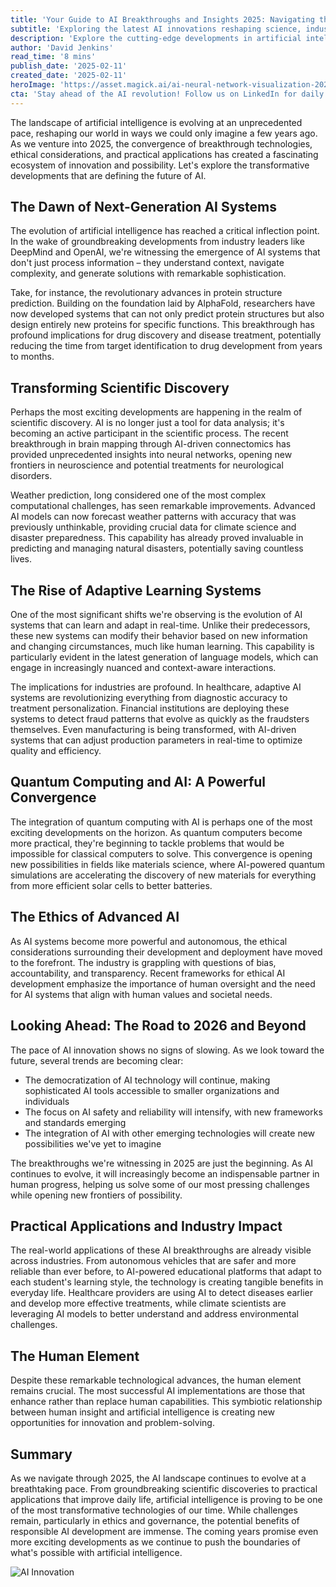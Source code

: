 ```yaml
---
title: 'Your Guide to AI Breakthroughs and Insights 2025: Navigating the Future of Artificial Intelligence'
subtitle: 'Exploring the latest AI innovations reshaping science, industry and society in 2025'
description: 'Explore the cutting-edge developments in artificial intelligence as we delve into the transformative breakthroughs of 2025. From quantum computing integration to adaptive learning systems, discover how AI is reshaping scientific discovery, industry applications, and ethical considerations in unprecedented ways.'
author: 'David Jenkins'
read_time: '8 mins'
publish_date: '2025-02-11'
created_date: '2025-02-11'
heroImage: 'https://asset.magick.ai/ai-neural-network-visualization-2025.jpg'
cta: 'Stay ahead of the AI revolution! Follow us on LinkedIn for daily updates on breakthrough technologies and expert insights into the future of artificial intelligence.'
---
```


The landscape of artificial intelligence is evolving at an unprecedented pace, reshaping our world in ways we could only imagine a few years ago. As we venture into 2025, the convergence of breakthrough technologies, ethical considerations, and practical applications has created a fascinating ecosystem of innovation and possibility. Let's explore the transformative developments that are defining the future of AI.

## The Dawn of Next-Generation AI Systems

The evolution of artificial intelligence has reached a critical inflection point. In the wake of groundbreaking developments from industry leaders like DeepMind and OpenAI, we're witnessing the emergence of AI systems that don't just process information – they understand context, navigate complexity, and generate solutions with remarkable sophistication.

Take, for instance, the revolutionary advances in protein structure prediction. Building on the foundation laid by AlphaFold, researchers have now developed systems that can not only predict protein structures but also design entirely new proteins for specific functions. This breakthrough has profound implications for drug discovery and disease treatment, potentially reducing the time from target identification to drug development from years to months.

## Transforming Scientific Discovery

Perhaps the most exciting developments are happening in the realm of scientific discovery. AI is no longer just a tool for data analysis; it's becoming an active participant in the scientific process. The recent breakthrough in brain mapping through AI-driven connectomics has provided unprecedented insights into neural networks, opening new frontiers in neuroscience and potential treatments for neurological disorders.

Weather prediction, long considered one of the most complex computational challenges, has seen remarkable improvements. Advanced AI models can now forecast weather patterns with accuracy that was previously unthinkable, providing crucial data for climate science and disaster preparedness. This capability has already proved invaluable in predicting and managing natural disasters, potentially saving countless lives.

## The Rise of Adaptive Learning Systems

One of the most significant shifts we're observing is the evolution of AI systems that can learn and adapt in real-time. Unlike their predecessors, these new systems can modify their behavior based on new information and changing circumstances, much like human learning. This capability is particularly evident in the latest generation of language models, which can engage in increasingly nuanced and context-aware interactions.

The implications for industries are profound. In healthcare, adaptive AI systems are revolutionizing everything from diagnostic accuracy to treatment personalization. Financial institutions are deploying these systems to detect fraud patterns that evolve as quickly as the fraudsters themselves. Even manufacturing is being transformed, with AI-driven systems that can adjust production parameters in real-time to optimize quality and efficiency.

## Quantum Computing and AI: A Powerful Convergence

The integration of quantum computing with AI is perhaps one of the most exciting developments on the horizon. As quantum computers become more practical, they're beginning to tackle problems that would be impossible for classical computers to solve. This convergence is opening new possibilities in fields like materials science, where AI-powered quantum simulations are accelerating the discovery of new materials for everything from more efficient solar cells to better batteries.

## The Ethics of Advanced AI

As AI systems become more powerful and autonomous, the ethical considerations surrounding their development and deployment have moved to the forefront. The industry is grappling with questions of bias, accountability, and transparency. Recent frameworks for ethical AI development emphasize the importance of human oversight and the need for AI systems that align with human values and societal needs.

## Looking Ahead: The Road to 2026 and Beyond

The pace of AI innovation shows no signs of slowing. As we look toward the future, several trends are becoming clear:

- The democratization of AI technology will continue, making sophisticated AI tools accessible to smaller organizations and individuals
- The focus on AI safety and reliability will intensify, with new frameworks and standards emerging
- The integration of AI with other emerging technologies will create new possibilities we've yet to imagine

The breakthroughs we're witnessing in 2025 are just the beginning. As AI continues to evolve, it will increasingly become an indispensable partner in human progress, helping us solve some of our most pressing challenges while opening new frontiers of possibility.

## Practical Applications and Industry Impact

The real-world applications of these AI breakthroughs are already visible across industries. From autonomous vehicles that are safer and more reliable than ever before, to AI-powered educational platforms that adapt to each student's learning style, the technology is creating tangible benefits in everyday life. Healthcare providers are using AI to detect diseases earlier and develop more effective treatments, while climate scientists are leveraging AI models to better understand and address environmental challenges.

## The Human Element

Despite these remarkable technological advances, the human element remains crucial. The most successful AI implementations are those that enhance rather than replace human capabilities. This symbiotic relationship between human insight and artificial intelligence is creating new opportunities for innovation and problem-solving.

## Summary

As we navigate through 2025, the AI landscape continues to evolve at a breathtaking pace. From groundbreaking scientific discoveries to practical applications that improve daily life, artificial intelligence is proving to be one of the most transformative technologies of our time. While challenges remain, particularly in ethics and governance, the potential benefits of responsible AI development are immense. The coming years promise even more exciting developments as we continue to push the boundaries of what's possible with artificial intelligence.

![AI Innovation](https://i.magick.ai/PIXE/1739305155656_magick_img.webp)